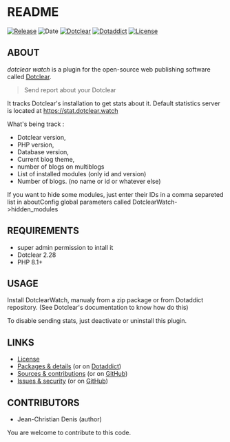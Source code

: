 # README

[![Release](https://img.shields.io/badge/release-0.9-a2cbe9.svg)](https://git.dotclear.watch/dw/DotclearWatch/releases)
![Date](https://img.shields.io/badge/date-2023.10.07-c44d58.svg)
[![Dotclear](https://img.shields.io/badge/dotclear-v2.28-137bbb.svg)](https://fr.dotclear.org/download)
[![Dotaddict](https://img.shields.io/badge/dotaddict-official-9ac123.svg)](https://plugins.dotaddict.org/dc2/details/DotclearWatch)
[![License](https://img.shields.io/badge/license-GPL--2.0-ececec.svg)](https://git.dotclear.watch/dw/DotclearWatch/src/branch/master/LICENSE)

## ABOUT

_dotclear watch_  is a plugin for the open-source web publishing software called [Dotclear](https://www.dotclear.org).

> Send report about your Dotclear

It tracks Dotclear's installation to get stats about it.
Default statistics server is located at https://stat.dotclear.watch

What's being track :
* Dotclear version,
* PHP version,
* Database version,
* Current blog theme,
* number of blogs on multiblogs
* List of installed modules (only id and version)
* Number of blogs. (no name or id or whatever else)

If you want to hide some modules, just enter their IDs in a comma separeted list 
in aboutConfig global parameters called DotclearWatch->hidden_modules

## REQUIREMENTS

* super admin permission to intall it
* Dotclear 2.28
* PHP 8.1+

## USAGE

Install DotclearWatch, manualy from a zip package or from 
Dotaddict repository. (See Dotclear's documentation to know how do this)

To disable sending stats, just deactivate or uninstall this plugin.

## LINKS

* [License](https://git.dotclear.watch/dw/DotclearWatch/src/branch/master/LICENSE)
* [Packages & details](https://git.dotclear.watch/dw/DotclearWatch/releases) (or on [Dotaddict](https://plugins.dotaddict.org/dc2/details/DotclearWatch))
* [Sources & contributions](https://git.dotclear.watch/dw/DotclearWatch) (or on [GitHub](https://github.com/JcDenis/DotclearWatch))
* [Issues & security](https://git.dotclear.watch/dw/DotclearWatch/issues) (or on [GitHub](https://github.com/JcDenis/DotclearWatch/issues))

## CONTRIBUTORS

* Jean-Christian Denis (author)

You are welcome to contribute to this code.
